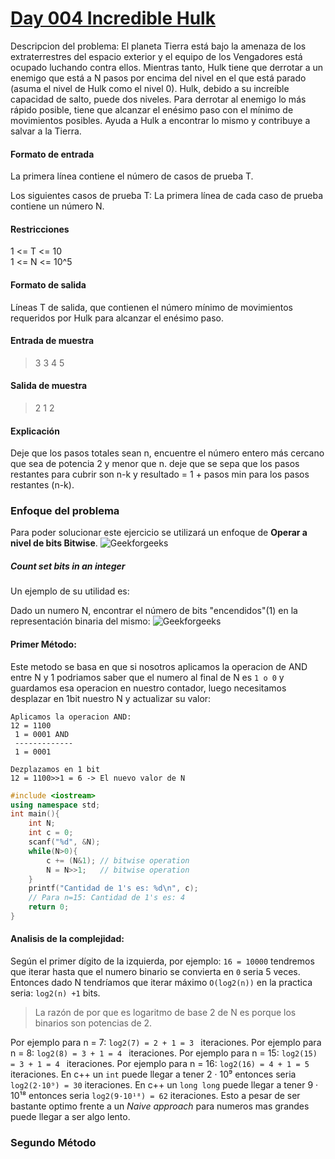 
# [Day 004 Incredible Hulk](https://hack.codingblocks.com/app/practice/6/1038/problem)

Descripcion del problema:
El planeta Tierra está bajo la amenaza de los extraterrestres del espacio exterior y el equipo de los Vengadores está ocupado luchando contra ellos. Mientras tanto, Hulk tiene que derrotar a un enemigo que está a N pasos por encima del nivel en el que está parado (asuma el nivel de Hulk como el nivel 0). Hulk, debido a su increíble capacidad de salto, puede dos niveles. Para derrotar al enemigo lo más rápido posible, tiene que alcanzar el enésimo paso con el mínimo de movimientos posibles. Ayuda a Hulk a encontrar lo mismo y contribuye a salvar a la Tierra.

#### Formato de entrada 

La primera línea contiene el número de casos de prueba T. 

Los siguientes casos de prueba T: La primera línea de cada caso de prueba contiene un número N. 

#### Restricciones

1 <= T <= 10  
1 <= N <= 10^5

#### Formato de salida 

Líneas T de salida, que contienen el número mínimo de movimientos requeridos por Hulk para alcanzar el enésimo paso.

#### Entrada de muestra
> 3
>3
>4
>5
#### Salida de muestra
> 2
> 1
> 2
#### Explicación

Deje que los pasos totales sean n, encuentre el número entero más cercano que sea de potencia 2 y menor que n. deje que se sepa que los pasos restantes para cubrir son n-k y resultado = 1 + pasos min para los pasos restantes (n-k).



### Enfoque del problema
Para poder solucionar este ejercicio se utilizará un enfoque de **Operar a nivel de bits Bitwise**. 
![Geekforgeeks](https://www.geeksforgeeks.org/wp-content/uploads/Operators-In-C.png)
##### Count set bits in an integer
Un ejemplo de su utilidad es:

Dado un numero N, encontrar el número de bits "encendidos"(1) en la representación binaria del mismo:
![Geekforgeeks](https://www.geeksforgeeks.org/wp-content/uploads/setbit.png)
####  Primer Método:
Este metodo se basa en que si nosotros aplicamos la operacion de AND entre N y 1 podriamos saber que el numero al final de N es `1 o 0`  y guardamos esa operacion en nuestro contador, luego necesitamos desplazar en 1bit nuestro N y actualizar su valor: 
```
Aplicamos la operacion AND:
12 = 1100
 1 = 0001 AND
 -------------
 1 = 0001
```
```
Dezplazamos en 1 bit
12 = 1100>>1 = 6 -> El nuevo valor de N
```
```c++
#include <iostream>
using namespace std;
int main(){
    int N;
    int c = 0;
    scanf("%d", &N);
    while(N>0){
        c += (N&1); // bitwise operation
        N = N>>1;   // bitwise operation 
    }    
    printf("Cantidad de 1's es: %d\n", c);
    // Para n=15: Cantidad de 1's es: 4
    return 0;
}
```
#### Analisis de la complejidad:

Según el primer dígito de la izquierda, por ejemplo:  `16 = 10000` tendremos que iterar hasta que el numero binario se convierta en `0` seria 5 veces. Entonces dado N tendríamos que iterar máximo `O(log2(n))` en la practica seria: `log2(n) +1` bits.  
> La razón de por que es logaritmo de base 2 de N es porque los binarios son potencias de 2.

Por ejemplo para n = 7: ` log2(7) = 2 + 1 = 3  ` iteraciones.
Por ejemplo para n = 8: ` log2(8) = 3 + 1 = 4  ` iteraciones.
Por ejemplo para n = 15: `log2(15) = 3 + 1 = 4 ` iteraciones.
Por ejemplo para n = 16: `log2(16) = 4 + 1 = 5 ` iteraciones.
En c++ un `int` puede llegar a tener 2 · 10⁹ entonces seria `log2(2·10⁹) = 30` iteraciones.
En c++ un `long long` puede llegar a tener 9 · 10¹⁸ entonces seria `log2(9·10¹⁸) = 62` iteraciones.
Esto a pesar de ser bastante optimo frente a un *Naive approach* para numeros mas grandes puede llegar a ser algo lento.
### Segundo Método

```c++

```
<!--stackedit_data:
eyJoaXN0b3J5IjpbMTczMDExNjM5MCwtNzE5NDk5MTAzLC0xNj
IxNTMzOTIwLDY1NTM4ODAyNCwtODA2NjY4MDUzLC0yMTM4Mjg5
MTI2LDE2NTIyNDE0MDcsLTQ1MDE4ODIwLC0xNzU1ODgxODc5LD
E0OTQwNjQxNjYsMTMxOTg4NDA4OCwtMTU3MDUzNzY1NiwtMTIw
NjkwMTI5NSw3MzA5OTgxMTZdfQ==
-->